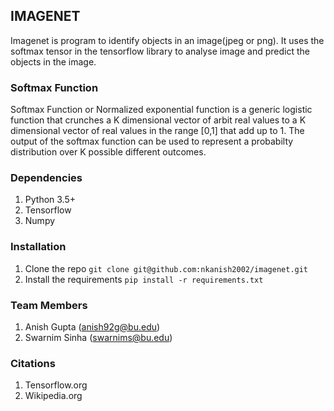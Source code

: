 ## IMAGENET

Imagenet is program to identify objects in an image(jpeg or png). 
It uses the softmax tensor in the tensorflow library to analyse 
image and predict the objects in the image.

### Softmax Function

Softmax Function or Normalized exponential function is a generic 
logistic function that crunches a K dimensional vector of arbit
real values to a K dimensional vector of real values in the 
range [0,1] that add up to 1. The output of the softmax function
can be used to represent a probabilty distribution over K possible
different outcomes.

### Dependencies

1. Python 3.5+
2. Tensorflow
3. Numpy

### Installation

1. Clone the repo `git clone git@github.com:nkanish2002/imagenet.git`
2. Install the requirements `pip install -r requirements.txt`

### Team Members

1. Anish Gupta (anish92g@bu.edu)
2. Swarnim Sinha (swarnims@bu.edu)

### Citations

1. Tensorflow.org
2. Wikipedia.org
